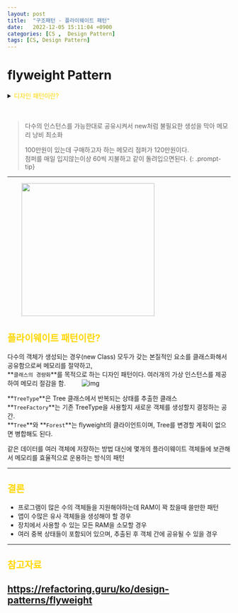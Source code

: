 ```yaml
---
layout: post
title:  "구조패턴 - 플라이웨이트 패턴"
date:   2022-12-05 15:11:04 +0900
categories: [CS ,  Design Pattern]
tags: [CS, Design Pattern]
---
```

# flyweight Pattern

<details>
<summary><span style="color: gold"> 디자인 패턴이란? </span></summary>
<div markdown="1">
## <span style="color: gold"> 디자인 패턴이란? </span>
- 디자인 패턴은 소프트웨어 공학의 소프트웨어 설계에서 공통으로 발생하는 문제를 자주 쓰이는 설계 방법을 정리한 패턴이다.
- 디자인 패턴을 참고하여 개발하면 효율성과 유지보수성, 운용성이 높아지며, 프로그램 최적화가 된다고 한다.
　 

디자인 패턴을 목적과 범위로 나눌수 있다

|구분|유형|설명|
|:---:|:---:|:---|
| |생성|객체 인스턴스 생성에 관여, 클래스 정의와 객체 생성 방식을 구조화, 캡슐화를 수행|
|목적|구조|더 큰 구조 형성 목적으로 클래스나 객체의 조합을 다루는 패턴|
|    |행위|클래스나 객체들이 상호작용하는 방법과 역할 분담을 다루는 패턴|
|범위|클래스|클래스간 관련성(상속), 컴파일 시 정적으로 결정|
|    |객체|객체 간 관련성을 다루는 패턴, 런타임 시 동적으로 결정|

---
</div>
</details>  
  
　

>다수의 인스턴스를 가능한대로 공유시켜서 new처럼 불필요한 생성을 막아 메모리 낭비 최소화  
> 
>100만원이 있는데 구매하고자 하는 메모리 점퍼가 120만원이다.  
>점퍼를 매일 입지않는이상 60씩 지불하고 같이 돌려입으면된다. 
{: .prompt-tip}


---

　　
<img src="https://refactoring.guru/images/patterns/content/flyweight/flyweight-2x.png?id=6a8f17d9550c75c3d648a605c4d31b45" width="300" height="300">

## <span style="color: gold"> 플라이웨이트 패턴이란? </span>  
다수의 객체가 생성되는 경우(new Class) 모두가 갖는 본질적인 요소를 클래스화해서 공유함으로써 메모리를 절약하고,  
**`클래스의 경량화`**를 목적으로 하는 디자인 패턴이다. 여러개의 가상 인스턴스를 제공하여 메모리 절감을 함. 
　　
![img](https://refactoring.guru/images/patterns/diagrams/flyweight/example-2x.png?id=9423640fe3688a64201389b6e7aa1f48)

**`TreeType`**은 Tree 클래스에서 반복되는 상태를 추출한 클래스  
**`TreeFactory`**는 기존 TreeType을 사용할지 새로운 객체를 생성할지 결정하는 공간.  
**`Tree`**와 **`Forest`**는 flyweight의 클라이언트이며, Tree를 변경할 계획이 없으면 병합해도 된다.

같은 데이터를 여러 객체에 저장하는 방법 대신에 몇개의 플라이웨이트 객체들에 보관해서 메모리를 효율적으로 운용하는 방식의 패턴

---
## <span style="color: gold"> 결론 </span>  

 - 프로그램이 많은 수의 객체들을 지원해야하는데 RAM이 꽉 찼을때 쓸만한 패턴
 - 앱이 수많은 유사 객체들을 생성해야 할 경우
 - 장치에서 사용할 수 있는 모든 RAM을 소모할 경우
 - 여러 중복 상태들이 포함되어 있으며, 추출된 후 객체 간에 공유될 수 있을 경우
  
---
## <span style="color: gold"> 참고자료 </span>  
https://refactoring.guru/ko/design-patterns/flyweight
---
